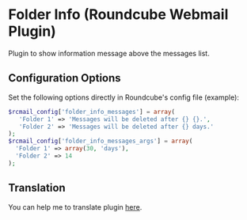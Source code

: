 Folder Info (Roundcube Webmail Plugin)
==========
Plugin to show information message above the messages list.

Configuration Options
---------------------
Set the following options directly in Roundcube's config file (example):
```php
$rcmail_config['folder_info_messages'] = array(
   'Folder 1' => 'Messages will be deleted after {} {}.',
   'Folder 2' => 'Messages will be deleted after {} days.'
);
$rcmail_config['folder_info_messages_args'] = array(
  'Folder 1' => array(30, 'days'),
  'Folder 2' => 14
);
```

Translation
-----------
You can help me to translate plugin [here](https://www.transifex.com/san4op/roundcube-folder-info-plugin/).

